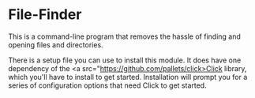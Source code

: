 # File-Finder
This is a command-line program that removes the hassle of finding and opening files and directories.

There is a setup file you can use to install this module. It does have one dependency of the <a src="https://github.com/pallets/click>Click library</a>, which you'll have to install to get started. Installation will prompt you for a series of configuration options that need Click to get started.


